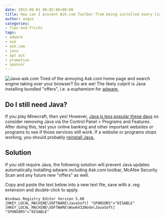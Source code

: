 ```yaml
---
date: 2015-06-01 08:02:06+00:00
title: How can I prevent Ask.com Toolbar from being installed every time Java is updated?
author: angus
categories:
- Tips-and-Tricks
tags:
- adware
- ask
- ask.com
- java
- opt out
- promotion
- sponsor
---
```


![Java-ask.com](/assets/images/java-ask-foistware-516x393.png)
Tired of the annoying Ask.com home page and search engine taking over your browser? So are we!
The likely culprit is Java installing bundled "offers", i.e. a euphemism for [adware.](https://en.wikipedia.org/wiki/Adware)


## Do I still need Java?

If you play Minecraft, then yes! However, [Java is less popular these days](https://www.google.com/trends/explore#q=download%20java) so consider removing Java via the Control Panel > Programs and Features. After doing this, test your online banking and other important websites or programs to see if those services still work. If a website or programs stops working, you should probably [reinstall Java.](https://www.java.com)


## Solution

If you still require Java, the following solution will prevent Java updates automatically installing adware including Ask.com toolbar, McAfee Security Scan and any future new "offers" as well.

Copy and paste the text below into a new text file, save with a .reg extension and double-click to apply.

```
Windows Registry Editor Version 5.00
[HKEY_LOCAL_MACHINE\SOFTWARE\JavaSoft] "SPONSORS"="DISABLE"
[HKEY_LOCAL_MACHINE\SOFTWARE\Wow6432Node\JavaSoft] "SPONSORS"="DISABLE"
```